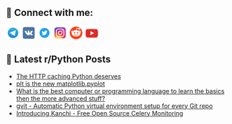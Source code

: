 ## 🔎 Connect with me:
[<img src="https://github.com/bullbesh/bullbesh/blob/main/images/Telegram.png" width="32" height="32" />](https://t.me/bullbesh)
[<img src="https://github.com/bullbesh/bullbesh/blob/main/images/VK.png" width="32" height="32" />](https://vk.com/bullbesh)
[<img src="https://github.com/bullbesh/bullbesh/blob/main/images/Twitter.png" width="32" height="32" />](https://twitter.com/bullbesh1)
[<img src="https://github.com/bullbesh/bullbesh/blob/main/images/Instagram.png" width="32" height="32" />](https://www.instagram.com/bullbesh)
[<img src="https://github.com/bullbesh/bullbesh/blob/main/images/Reddit.png" width="32" height="32" />](https://www.reddit.com/user/bullbesh)
[<img src="https://github.com/bullbesh/bullbesh/blob/main/images/YouTube.png" width="32" height="32" />](https://www.youtube.com/channel/UCtfjRs6uzgq5mfm8S06WTcg)

## 📕 Latest r/Python Posts
<!-- BLOG-POST-LIST:START -->
- [The HTTP caching Python deserves](https://www.reddit.com/r/Python/comments/1oilkc1/the_http_caching_python_deserves/)
- [plt is the new matplotlib.pyplot](https://www.reddit.com/r/Python/comments/1oihp4r/plt_is_the_new_matplotlibpyplot/)
- [What is the best computer or programming language to learn the basics then the more advanced stuff?](https://www.reddit.com/r/Python/comments/1oigffx/what_is_the_best_computer_or_programming_language/)
- [gvit - Automatic Python virtual environment setup for every Git repo](https://www.reddit.com/r/Python/comments/1oig9i0/gvit_automatic_python_virtual_environment_setup/)
- [Introducing Kanchi - Free Open Source Celery Monitoring](https://www.reddit.com/r/Python/comments/1oidpl8/introducing_kanchi_free_open_source_celery/)
<!-- BLOG-POST-LIST:END -->

